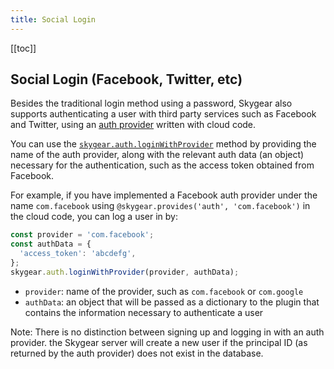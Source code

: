 ```yaml
---
title: Social Login
---
```


[[toc]]


## Social Login (Facebook, Twitter, etc)

Besides the traditional login method using a password,
Skygear also supports authenticating a user with third party services
such as Facebook and Twitter, using an
[auth provider][doc-auth-provider] written with cloud code.

You can use the [`skygear.auth.loginWithProvider`](https://docs.skygear.io/js/reference/v1.0/class/packages/skygear-core/lib/auth.js~AuthContainer.html#instance-method-loginWithProvider) method by providing the name of the
auth provider, along with the relevant auth data (an object) necessary for
the authentication, such as the access token obtained from Facebook.

For example, if you have implemented a Facebook auth provider under the name
`com.facebook` using
`@skygear.provides('auth', 'com.facebook')` in the cloud code,
you can log a user in by:

``` javascript
const provider = 'com.facebook';
const authData = {
  'access_token': 'abcdefg',
};
skygear.auth.loginWithProvider(provider, authData);
```

- `provider`: name of the provider, such as `com.facebook` or `com.google`
- `authData`: an object that will be passed as a dictionary to the
  plugin that contains the information necessary to authenticate a user

Note: There is no distinction between signing up and logging in with
an auth provider. the Skygear server will create a new user if the principal ID
(as returned by the auth provider) does not exist in the database.

[doc-auth-provider]: /guides/advanced/auth-provider/python/
